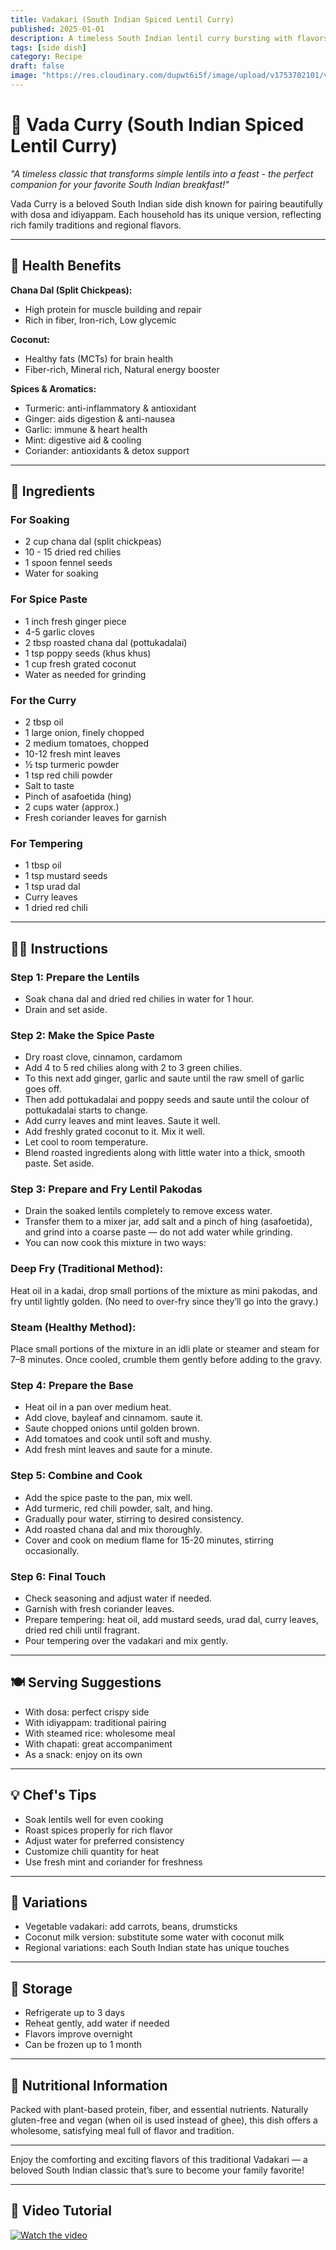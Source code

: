 ```yaml
---
title: Vadakari (South Indian Spiced Lentil Curry)
published: 2025-01-01
description: A timeless South Indian lentil curry bursting with flavors from roasted spices, coconut, and fresh herbs. Perfect with dosa, idiyappam, or rice.  
tags: [side dish]  
category: Recipe  
draft: false  
image: "https://res.cloudinary.com/dupwt6i5f/image/upload/v1753702101/vadacurry.png"  
---
```


# 🍲 Vada Curry (South Indian Spiced Lentil Curry)

*"A timeless classic that transforms simple lentils into a feast - the perfect companion for your favorite South Indian breakfast!"*

Vada Curry is a beloved South Indian side dish known for pairing beautifully with dosa and idiyappam. Each household has its unique version, reflecting rich family traditions and regional flavors.

---

## 🌿 Health Benefits

**Chana Dal (Split Chickpeas):**  
- High protein for muscle building and repair  
- Rich in fiber, Iron-rich, Low glycemic 

**Coconut:**  
- Healthy fats (MCTs) for brain health  
- Fiber-rich, Mineral rich, Natural energy booster  

**Spices & Aromatics:**  
- Turmeric: anti-inflammatory & antioxidant  
- Ginger: aids digestion & anti-nausea  
- Garlic: immune & heart health  
- Mint: digestive aid & cooling  
- Coriander: antioxidants & detox support  

---

## 🛒 Ingredients

### For Soaking  
- 2 cup chana dal (split chickpeas)  
- 10  - 15 dried red chilies
- 1 spoon fennel seeds 
- Water for soaking  

### For Spice Paste  
- 1 inch fresh ginger piece  
- 4-5 garlic cloves  
- 2 tbsp roasted chana dal (pottukadalai)  
- 1 tsp poppy seeds (khus khus)  
- 1 cup fresh grated coconut  
- Water as needed for grinding  

### For the Curry  
- 2 tbsp oil  
- 1 large onion, finely chopped  
- 2 medium tomatoes, chopped  
- 10-12 fresh mint leaves  
- ½ tsp turmeric powder  
- 1 tsp red chili powder  
- Salt to taste  
- Pinch of asafoetida (hing)  
- 2 cups water (approx.)  
- Fresh coriander leaves for garnish  

### For Tempering  
- 1 tbsp oil  
- 1 tsp mustard seeds  
- 1 tsp urad dal  
- Curry leaves  
- 1 dried red chili  

---

## 👩‍🍳 Instructions

### Step 1: Prepare the Lentils  
- Soak chana dal and dried red chilies in water for 1 hour.  
- Drain and set aside.  

### Step 2: Make the Spice Paste  
- Dry roast clove, cinnamon, cardamom 
- Add 4 to 5 red chilies along with 2 to 3 green chilies.
- To this next add ginger, garlic and saute until the raw smell of garlic goes off.
- Then add pottukadalai and poppy seeds and saute until the colour of pottukadalai starts to change.
- Add curry leaves and mint leaves. Saute it well.
- Add freshly grated coconut to it. Mix it well.
- Let cool to room temperature.  
- Blend roasted ingredients along with little water into a thick, smooth paste. Set aside.  

### Step 3: Prepare and Fry Lentil Pakodas

- Drain the soaked lentils completely to remove excess water.
- Transfer them to a mixer jar, add salt and a pinch of hing (asafoetida), and grind into a coarse paste — do not add water while grinding.
- You can now cook this mixture in two ways:
### Deep Fry (Traditional Method):
Heat oil in a kadai, drop small portions of the mixture as mini pakodas, and fry until lightly golden. (No need to over-fry since they’ll go into the gravy.)

### Steam (Healthy Method):
Place small portions of the mixture in an idli plate or steamer and steam for 7–8 minutes. Once cooled, crumble them gently before adding to the gravy.

### Step 4: Prepare the Base  
- Heat oil in a pan over medium heat.
- Add clove, bayleaf and cinnamom. saute it.
- Saute chopped onions until golden brown.  
- Add tomatoes and cook until soft and mushy.  
- Add fresh mint leaves and saute for a minute.  

### Step 5: Combine and Cook  
- Add the spice paste to the pan, mix well.  
- Add turmeric, red chili powder, salt, and hing.  
- Gradually pour water, stirring to desired consistency.  
- Add roasted chana dal and mix thoroughly.  
- Cover and cook on medium flame for 15-20 minutes, stirring occasionally.  

### Step 6: Final Touch  
- Check seasoning and adjust water if needed.  
- Garnish with fresh coriander leaves.  
- Prepare tempering: heat oil, add mustard seeds, urad dal, curry leaves, dried red chili until fragrant.  
- Pour tempering over the vadakari and mix gently.  

---

## 🍽️ Serving Suggestions

- With dosa: perfect crispy side  
- With idiyappam: traditional pairing  
- With steamed rice: wholesome meal  
- With chapati: great accompaniment  
- As a snack: enjoy on its own  

---

## 💡 Chef's Tips

- Soak lentils well for even cooking  
- Roast spices properly for rich flavor  
- Adjust water for preferred consistency  
- Customize chili quantity for heat  
- Use fresh mint and coriander for freshness  

---

## 🌈 Variations

- Vegetable vadakari: add carrots, beans, drumsticks  
- Coconut milk version: substitute some water with coconut milk  
- Regional variations: each South Indian state has unique touches  

---

## 🧊 Storage

- Refrigerate up to 3 days  
- Reheat gently, add water if needed  
- Flavors improve overnight  
- Can be frozen up to 1 month  

---

## 🍴 Nutritional Information

Packed with plant-based protein, fiber, and essential nutrients. Naturally gluten-free and vegan (when oil is used instead of ghee), this dish offers a wholesome, satisfying meal full of flavor and tradition.

---

Enjoy the comforting and exciting flavors of this traditional Vadakari — a beloved South Indian classic that’s sure to become your family favorite!


---

## 🎥 Video Tutorial  

[![Watch the video](https://img.youtube.com/vi/VIDEO_ID/0.jpg)](https://youtu.be/Q2b4gGa-_PE?si=DE3i9eAgnOG6fGiZ) 









